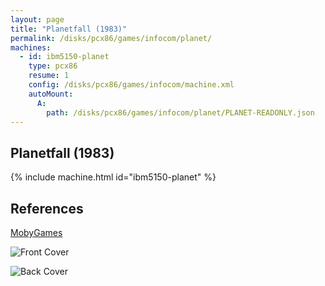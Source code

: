 ```yaml
---
layout: page
title: "Planetfall (1983)"
permalink: /disks/pcx86/games/infocom/planet/
machines:
  - id: ibm5150-planet
    type: pcx86
    resume: 1
    config: /disks/pcx86/games/infocom/machine.xml
    autoMount:
      A:
        path: /disks/pcx86/games/infocom/planet/PLANET-READONLY.json
---
```


Planetfall (1983)
-----------------

{% include machine.html id="ibm5150-planet" %}

References
----------

[MobyGames](http://www.mobygames.com/game/planetfall)

![Front Cover](http://www.mobygames.com/images/covers/l/1657-planetfall-dos-front-cover.jpg)

![Back Cover](http://www.mobygames.com/images/covers/l/1658-planetfall-dos-back-cover.jpg)
